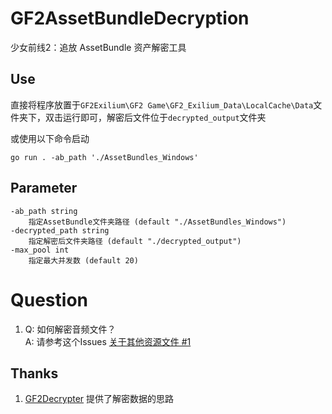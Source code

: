 # GF2AssetBundleDecryption
少女前线2：追放 AssetBundle 资产解密工具

## Use
直接将程序放置于`GF2Exilium\GF2 Game\GF2_Exilium_Data\LocalCache\Data`文件夹下，双击运行即可，解密后文件位于`decrypted_output`文件夹

或使用以下命令启动
```
go run . -ab_path './AssetBundles_Windows'
```

## Parameter
```
-ab_path string
    指定AssetBundle文件夹路径 (default "./AssetBundles_Windows")
-decrypted_path string
    指定解密后文件夹路径 (default "./decrypted_output")
-max_pool int
    指定最大并发数 (default 20)
```

# Question
1. Q: 如何解密音频文件？  
A: 请参考这个Issues [关于其他资源文件 #1](https://github.com/nijinekoyo/GF2AssetBundleDecryption/issues/1)

## Thanks
1. [GF2Decrypter](https://github.com/66hh/GF2Decrypter) 提供了解密数据的思路
